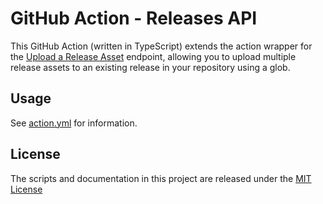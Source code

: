 # GitHub Action - Releases API
This GitHub Action (written in TypeScript) extends the action wrapper for the [Upload a Release Asset](https://developer.github.com/v3/repos/releases/#upload-a-release-asset) endpoint, allowing you to upload multiple release assets to an existing release in your repository using a glob.

## Usage
See [action.yml](./action.yml) for information.

## License
The scripts and documentation in this project are released under the [MIT License](LICENSE)
